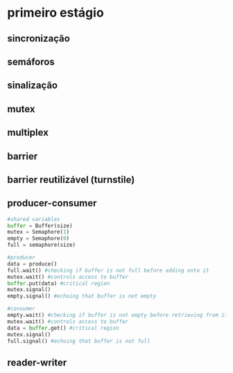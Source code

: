 # primeiro estágio

## sincronização

## semáforos

## sinalização

## mutex

## multiplex

## barrier

## barrier reutilizável (turnstile)

## producer-consumer
```python
#shared variables
buffer = Buffer(size)
mutex = Semaphore(1)
empty = Semaphore(0)
full = semaphore(size)
```

```python
#producer
data = produce()
full.wait() #checking if buffer is not full before adding onto it
mutex.wait() #controls access to buffer
buffer.put(data) #critical region
mutex.signal()
empty.signal() #echoing that buffer is not empty
```

```python
#consumer
empty.wait() #checking if buffer is not empty before retrieving from it
mutex.wait() #controls access to buffer
data = buffer.get() #critical region
mutex.signal()
full.signal() #echoing that buffer is not full
```

## reader-writer
